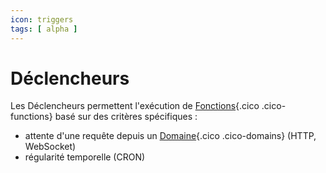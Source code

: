 ```yaml
---
icon: triggers
tags: [ alpha ]
---
```

# Déclencheurs

Les Déclencheurs permettent l'exécution de [Fonctions](/fr/concepts/automations/functions){.cico .cico-functions} basé sur des critères spécifiques :

- attente d'une requête depuis un [Domaine](/fr/concepts/endpoints/domains){.cico .cico-domains} (HTTP, WebSocket)
- régularité temporelle (CRON)
